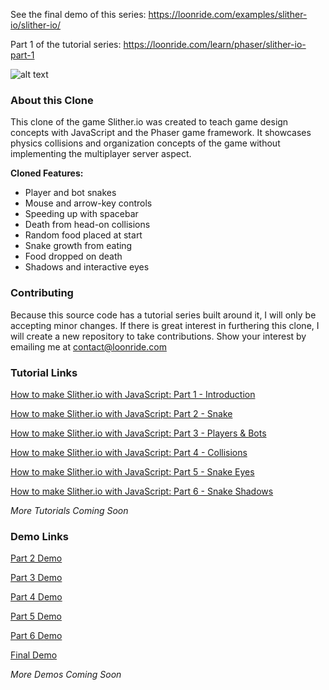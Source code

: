 See the final demo of this series: https://loonride.com/examples/slither-io/slither-io/

Part 1 of the tutorial series: https://loonride.com/learn/phaser/slither-io-part-1

![alt text](https://firebasestorage.googleapis.com/v0/b/loon-ride-webpage.appspot.com/o/media%2F-Ko8Qs0e-jOLtO9GX2Va?alt=media&token=91332f8c-453b-438c-a89f-b65223529acc "how to make Slither.io Part 1")


### About this Clone

This clone of the game Slither.io was created to teach game design concepts with JavaScript and the Phaser game framework. It showcases physics collisions and organization concepts of the game without implementing the multiplayer server aspect.

**Cloned Features:**

* Player and bot snakes
* Mouse and arrow-key controls
* Speeding up with spacebar
* Death from head-on collisions
* Random food placed at start
* Snake growth from eating
* Food dropped on death
* Shadows and interactive eyes


### Contributing

Because this source code has a tutorial series built around it, I will only be accepting minor changes. If there is great interest in furthering this clone, I will create a new repository to take contributions. Show your interest by emailing me at contact@loonride.com


### Tutorial Links

<a href="https://loonride.com/learn/phaser/slither-io-part-1">How to make Slither.io with JavaScript: Part 1 - Introduction</a>

<a href="https://loonride.com/learn/phaser/slither-io-part-2">How to make Slither.io with JavaScript: Part 2 - Snake</a>

<a href="https://loonride.com/learn/phaser/slither-io-part-3">How to make Slither.io with JavaScript: Part 3 - Players & Bots</a>

<a href="https://loonride.com/learn/phaser/slither-io-part-4">How to make Slither.io with JavaScript: Part 4 - Collisions</a>

<a href="https://loonride.com/learn/phaser/slither-io-part-5">How to make Slither.io with JavaScript: Part 5 - Snake Eyes</a>

<a href="https://loonride.com/learn/phaser/slither-io-part-6">How to make Slither.io with JavaScript: Part 6 - Snake Shadows</a>

*More Tutorials Coming Soon*


### Demo Links

<a href="https://loonride.com/examples/slither-io/part-2/">Part 2 Demo</a>

<a href="https://loonride.com/examples/slither-io/part-3/">Part 3 Demo</a>

<a href="https://loonride.com/examples/slither-io/part-4/">Part 4 Demo</a>

<a href="https://loonride.com/examples/slither-io/part-5/">Part 5 Demo</a>

<a href="https://loonride.com/examples/slither-io/part-6/">Part 6 Demo</a>

<a href="https://loonride.com/examples/slither-io/slither-io/">Final Demo</a>

*More Demos Coming Soon*
